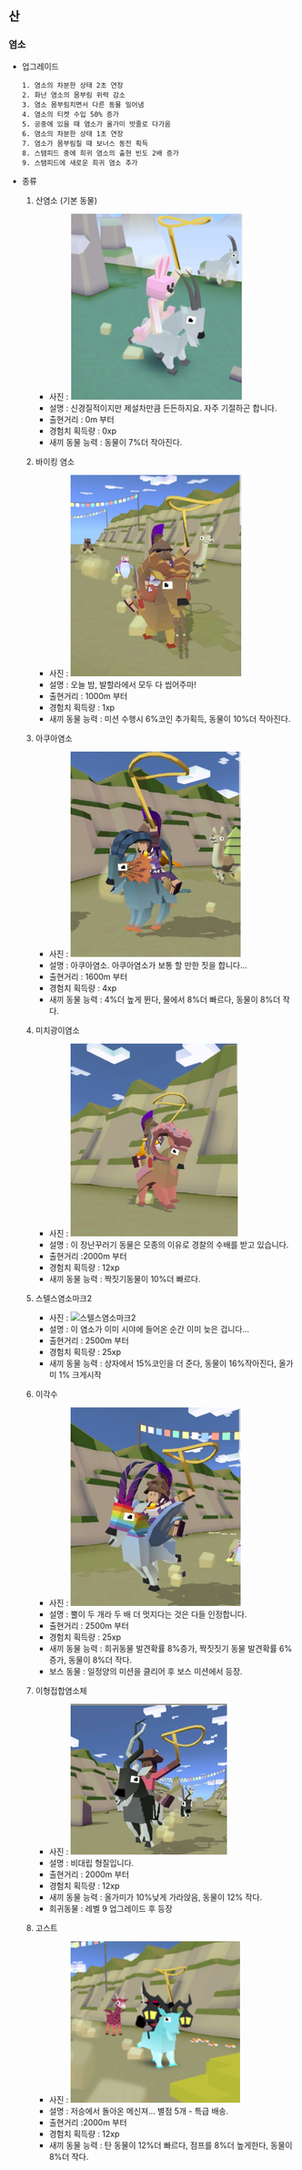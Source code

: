 ## 산
### 염소

+ 업그레이드

      1. 염소의 차분한 상태 2초 연장
      2. 화난 염소의 몸부림 위력 감소
      3. 염소 몸부림치면서 다른 동물 밀어냄
      4. 염소의 티켓 수입 50% 증가
      5. 공중에 있을 때 염소가 올가미 밧줄로 다가옴
      6. 염소의 차분한 상태 1초 연장
      7. 염소가 몸부림칠 때 보너스 동전 획득
      8. 스탬피드 중에 희귀 염소의 출현 빈도 2배 증가
      9. 스탬피드에 새로운 희귀 염소 추가

+ 종류

  1. 산염소 (기본 동물)
      + 사진 : ![산염소](./산염소.PNG)
      + 설명 : 신경질적이지만 제설차만큼 든든하지요. 자주 기절하곤 합니다.
      + 출현거리 : 0m 부터
      + 경험치 획득량 : 0xp
      + 새끼 동물 능력 : 동물이 7%더 작아진다.

  2. 바이킹 염소
      + 사진 : ![바이킹염소](./바이킹염소.PNG)
      + 설명 : 오늘 밤, 발할라에서 모두 다 씹어주마!
      + 출현거리 : 1000m 부터
      + 경험치 획득량 : 1xp
      + 새끼 동물 능력 : 미션 수행시 6%코인 추가획득, 동물이 10%더 작아진다.
  3. 아쿠아염소
      + 사진 : ![아쿠아염소](./아쿠아염소.PNG)
      + 설명 : 아쿠아염소. 아쿠아염소가 보통 할 만한 짓을 합니다...
      + 출현거리 : 1600m 부터
      + 경험치 획득량 : 4xp
      + 새끼 동물 능력 : 4%더 높게 뛴다, 물에서 8%더 빠르다, 동물이 8%더 작다.
  4. 미치광이염소
      + 사진 : ![미치광이염소](./미치광이염소.PNG)
      + 설명 : 이 장난꾸러기 동물은 모종의 이유로 경찰의 수배를 받고 있습니다.
      + 출현거리 :2000m 부터
      + 경험치 획득량 : 12xp
      + 새끼 동물 능력 : 짝짓기동물이 10%더 빠르다.
  5. 스텔스염소마크2
      + 사진 : ![스텔스염소마크2](./스텔스염소마크2.PNG)
      + 설명 : 이 염소가 이미 시야에 들어온 순간 이미 늦은 겁니다...
      + 출현거리 : 2500m 부터
      + 경험치 획득량 : 25xp
      + 새끼 동물 능력 : 상자에서 15%코인을 더 준다, 동물이 16%작아진다, 올가미 1% 크게시작
  6. 이각수
      + 사진 : ![이각수](./이각수.PNG)
      + 설명 : 뿔이 두 개라 두 배 더 멋지다는 것은 다들 인정합니다.
      + 출현거리 : 2500m 부터
      + 경험치 획득량 : 25xp
      + 새끼 동물 능력 : 희귀동물 발견확률 8%증가, 짝짓짓기 동물 발견확률 6%증가, 동물이 8%더 작다.
      + 보스 동물 : 일정양의 미션을 클리어 후 보스 미션에서 등장.
  7. 이형접합염소체
      + 사진 : ![이형접합염소체](./이형접합염소.PNG)
      + 설명 : 비대립 형질입니다.
      + 출현거리 : 2000m 부터
      + 경험치 획득량 : 12xp
      + 새끼 동물 능력 : 올가미가 10%낮게 가라앉음, 동물이 12% 작다.
      + 희귀동물 : 레벨 9 업그레이드 후 등장
  8. 고스트
      + 사진 : ![고스트](./고스트.PNG)
      + 설명 : 저승에서 돌아온 메신져... 별점 5개 - 특급 배송.
      + 출현거리 :2000m 부터
      + 경험치 획득량 : 12xp
      + 새끼 동물 능력 : 탄 동물이 12%더 빠르다, 점프를 8%더 높게한다, 동물이 8%더 작다.
